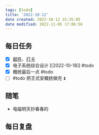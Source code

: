 ```yaml
---
tags: [todo]
title: '2022-10-12'
date created: 2022-10-12 15:35:05
date modified: 2022-11-05 17:06:56
---
```


## 每日任务

- [x] [邮件](https://email.ustc.edu.cn/coremail/)、[打卡](https://weixine.ustc.edu.cn/2020/login)
- [x] 电子系统综合设计 [[2022-10-18]] #todo
- [x] 概统最后一点 #todo
- [ ] #todo 把王式安概统做完 ⏫

## 随笔

- 电磁明天抄春春的

## 每日复盘
